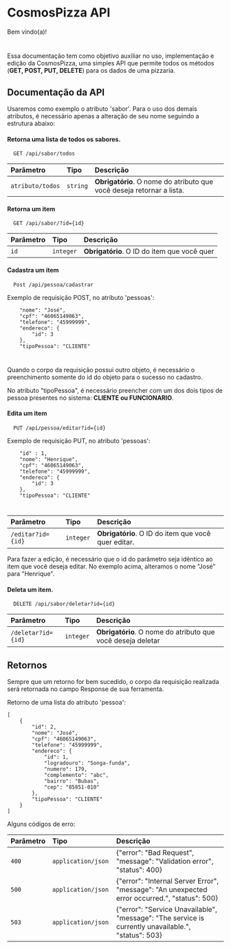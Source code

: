 
# CosmosPizza API

Bem vindo(a)! 
#
Essa documentação tem como objetivo auxiliar no uso, implementação e edição da CosmosPizza, uma simples API que permite todos os métodos (**GET, POST, PUT, DELETE**) para os dados de uma pizzaria.


## Documentação da API
Usaremos como exemplo o atributo 'sabor'. Para o uso dos demais atributos, é necessário apenas a alteração de seu nome seguindo a estrutura abaixo:
#### Retorna uma lista de todos os sabores.

```http
  GET /api/sabor/todos
```

| Parâmetro   | Tipo       | Descrição                           |
| :---------- | :--------- | :---------------------------------- |
| `atributo/todos` | `string` | **Obrigatório**. O nome do atributo que você deseja retornar a lista. |

#### Retorna um item

```http
  GET /api/sabor/?id={id}
```

| Parâmetro   | Tipo       | Descrição                                   |
| :---------- | :--------- | :------------------------------------------ |
| `id`      | `integer` | **Obrigatório**. O ID do item que você quer |

#### Cadastra um item

```http
  Post /api/pessoa/cadastrar
```
Exemplo de requisição POST, no atributo 'pessoas':

    
  
    
        "nome": "José",
        "cpf": "46065149063",
        "telefone": "45999999",
        "endereco": {
            "id": 3
        },
        "tipoPessoa": "CLIENTE"
    

#
Quando o corpo da requisição possui outro objeto, é necessário o preenchimento somente do id do objeto para o sucesso no cadastro. 

No atributo "tipoPessoa", é necessário preencher com um dos dois tipos de pessoa presentes no sistema: **CLIENTE ou FUNCIONARIO**.

#### Edita um item

```http
  PUT /api/pessoa/editar?id={id}
```
Exemplo de requisição PUT, no atributo 'pessoas':

    
  
        "id" : 1,
        "nome": "Henrique",
        "cpf": "46065149063",
        "telefone": "45999999",
        "endereco": {
            "id": 3
        },
        "tipoPessoa": "CLIENTE"
    

#
| Parâmetro   | Tipo       | Descrição                                   |
| :---------- | :--------- | :------------------------------------------ |
| `/editar?id={id}`      | `integer` | **Obrigatório**. O ID do item que você quer editar.|

Para fazer a edição, é necessário que o id do parâmetro seja idêntico ao item que você deseja editar. No exemplo acima, alteramos o nome "José" para "Henrique".

#### Deleta um item.

```http
  DELETE /api/sabor/deletar?id={id}
```

| Parâmetro   | Tipo       | Descrição                           |
| :---------- | :--------- | :---------------------------------- |
| `/deletar?id={id}` | `integer` | **Obrigatório**. O nome do atributo que você deseja deletar |


## Retornos

Sempre que um retorno for bem sucedido, o corpo da requisição realizada será retornada no campo Response de sua ferramenta. 

Retorno de uma lista do atributo 'pessoa': 

```
[
    {
        "id": 2,
        "nome": "José",
        "cpf": "46065149063",
        "telefone": "45999999",
        "endereco": {
            "id": 1,
            "logradouro": "Songa-funda",
            "numero": 179,
            "complemento": "abc",
            "bairro": "Bubas",
            "cep": "85851-010"
        },
        "tipoPessoa": "CLIENTE"
    }
]
```
Alguns códigos de erro:




| Parâmetro   | Tipo       | Descrição                           |
| :---------- | :--------- | :---------------------------------- |
| `400` | `application/json	` |	{"error": "Bad Request", "message": "Validation error", "status": 400}
| `500` | `application/json` |  {"error": "Internal Server Error", "message": "An unexpected error occurred.", "status": 500}
| `503` | `application/json` |  {"error": "Service Unavailable", "message": "The service is currently unavailable.", "status": 503}


